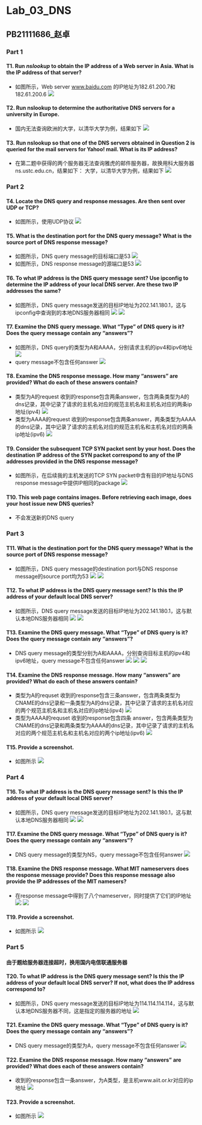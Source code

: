 # Lab_03_DNS
## PB21111686_赵卓
### Part 1
#### T1. Run *nslookup* to obtain the IP address of a Web server in Asia. What is the IP address of that server?

- 如图所示，Web server www.baidu.com 的IP地址为182.61.200.7和182.61.200.6
![](1.1.jpg)

#### T2. Run nslookup to determine the authoritative DNS servers for a university in Europe.
- 国内无法查询欧洲的大学，以清华大学为例，结果如下
![](1.2.jpg)

#### T3. Run nslookup so that one of the DNS servers obtained in Question 2 is queried for the mail servers for Yahoo! mail. What is its IP address?
- 在第二题中获得的两个服务器无法查询雅虎的邮件服务器，故换用科大服务器ns.ustc.edu.cn，结果如下：
大学，以清华大学为例，结果如下
![](1.3.jpg)

### Part 2
#### T4. Locate the DNS query and response messages. Are then sent over UDP or TCP?
- 如图所示，使用UDP协议
![](2.4.jpg)

#### T5. What is the destination port for the DNS query message? What is the source port of DNS response message?
- 如图所示，DNS query message的目标端口是53
![](2.5.1.jpg)
- 如图所示，DNS response message的源端口是53
![](2.5.2.jpg)

#### T6. To what IP address is the DNS query message sent? Use ipconfig to determine the IP address of your local DNS server. Are these two IP addresses the same?
- 如图所示，DNS query message发送的目标IP地址为202.141.180.1，这与ipconfig中查询到的本地DNS服务器相同
![](2.6.1.jpg)
![](2.6.2.jpg)

#### T7. Examine the DNS query message. What “Type” of DNS query is it? Does the query message contain any “answers”?
- 如图所示，DNS query的类型为A和AAAA，分别请求主机的ipv4和ipv6地址
![](2.7.1.jpg)
- query message不包含任何answer
![](2.7.2.jpg)

#### T8. Examine the DNS response message. How many “answers” are provided? What do each of these answers contain?
- 类型为A的request 收到的response包含两条answer，包含两条类型为A的dns记录，其中记录了请求的主机名对应的规范主机名和主机名对应的两条ip地址(ipv4)
![](2.8.1.jpg)
- 类型为AAAA的request 收到的response包含两条answer，两条类型为AAAA的dns记录，其中记录了请求的主机名对应的规范主机名和主机名对应的两条ip地址(ipv6)
![](2.8.2.jpg)

#### T9. Consider the subsequent TCP SYN packet sent by your host. Does the destination IP address of the SYN packet correspond to any of the IP addresses provided in the DNS response message?
- 如图所示，在后续我的主机发送的TCP SYN packet中含有目的IP地址与DNS response message中提供IP相同的package
![](2.9.jpg)

#### T10. This web page contains images. Before retrieving each image, does your host issue new DNS queries?
- 不会发送新的DNS query

### Part 3
#### T11. What is the destination port for the DNS query message? What is the source port of DNS response message?
- 如图所示，DNS query message的destination port与DNS response message的source port均为53
![](2.11.1.jpg)
![](2.11.2.jpg)

#### T12. To what IP address is the DNS query message sent? Is this the IP address of your default local DNS server?
- 如图所示，DNS query message发送的目标IP地址为202.141.180.1，这与默认本地DNS服务器相同
![](2.12.1.jpg)
![](2.12.2.jpg)

#### T13. Examine the DNS query message. What “Type” of DNS query is it? Does the query message contain any “answers”?
- DNS query message的类型分别为A和AAAA，分别查询目标主机的ipv4和ipv6地址，query message不包含任何answer
![](2.13.1.jpg)
![](2.13.2.jpg)
![](2.13.3.jpg)

#### T14. Examine the DNS response message. How many “answers” are provided? What do each of these answers contain?
- 类型为A的requset 收到的response包含三条answer，包含两条类型为CNAME的dns记录和一条类型为A的dns记录，其中记录了请求的主机名对应的两个规范主机名和主机名对应的ip地址(ipv4)
![](2.14.1.jpg)
- 类型为AAAA的requset 收到的response包含四条 answer，包含两条类型为CNAME的dns记录和两条类型为AAAA的dns记录，其中记录了请求的主机名对应的两个规范主机名和主机名对应的两个ip地址(ipv6)
![](2.14.2.jpg)

#### T15. Provide a screenshot.
- 如图所示
![](2.15.jpg)

### Part 4

#### T16. To what IP address is the DNS query message sent? Is this the IP address of your default local DNS server?
- 如图所示，DNS query message发送的目标IP地址为202.141.180.1，这与默认本地DNS服务器相同
![](2.16.1.jpg)
![](2.16.2.jpg)

#### T17. Examine the DNS query message. What “Type” of DNS query is it? Does the query message contain any “answers”?
- DNS query message的类型为NS，query message不包含任何answer
![](2.17.jpg)

#### T18. Examine the DNS response message. What MIT nameservers does the response message provide? Does this response message also provide the IP addresses of the MIT namesers?
- 在response message中得到了八个nameserver，同时提供了它们的IP地址
![](2.18.1.png)
![](2.18.2.png)

#### T19. Provide a screenshot.
- 如图所示
![](2.19.jpg)

### Part 5
#### 由于题给服务器连接超时，换用国内电信联通服务器
#### T20. To what IP address is the DNS query message sent? Is this the IP address of your default local DNS server? If not, what does the IP address correspond to?
- 如图所示，DNS query message发送的目标IP地址为114.114.114.114，这与默认本地DNS服务器不同，这是指定的服务器的地址
![](2.20.jpg)
#### T21. Examine the DNS query message. What “Type” of DNS query is it? Does the query message contain any “answers”?
- DNS query message的类型为A，query message不包含任何answer
![](2.21.1.jpg)
#### T22. Examine the DNS response message. How many “answers” are provided? What does each of these answers contain?
- 收到的response包含一条answer，为A类型，是主机www.aiit.or.kr对应的ip地址
![](2.22.1.jpg)
#### T23. Provide a screenshot.
- 如图所示
![](2.23.jpg)

